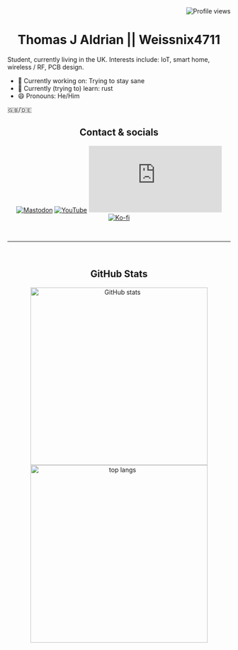 <img align="right" alt="Profile views" src="https://gpvc.arturio.dev/Weissnix4711">

<br />

<h1 align="center">Thomas J Aldrian || Weissnix4711</h1>

Student, currently living in the UK. Interests include: IoT, smart home, wireless / RF, PCB design.

- 🔭 Currently working on: Trying to stay sane
- 🌱 Currently (trying to) learn: rust
- 😄 Pronouns: He/Him

🇬🇧/🇩🇪

<h2 align="center">Contact & socials</h3>

<div align="center">

  <a rel="me" href="https://fosstodon.org/@Weissnix4711">![Mastodon](https://img.shields.io/badge/dynamic/json?url=https://fosstodon.org/api/v1/accounts/109150569509501309&label=MASTODON&query=%24.followers_count&color=6364FF&suffix=%20FOLLOWERS&logo=mastodon&logoColor=858AFA&style=for-the-badge)</a>
  [![YouTube](https://img.shields.io/youtube/channel/subscribers/UCDSdpQki6cgRV59QsMZBb9A?label=YOUTUBE&logo=youtube&logoColor=red&style=for-the-badge)][youtube]
  [![Matrix](https://img.shields.io/matrix/weissnix4711:matrix.org?color=black&label=MATRIX&logo=matrix&logoColor=black&style=for-the-badge)][matrix]
  [![Ko-fi](https://img.shields.io/static/v1?label=Ko-fi&message=SUPPORT%20MY%20WORK&color=13C3FF&logo=kofi&logoColor=FF5E5B&style=for-the-badge)][kofi]
  
</div>

<br />

---

<br />

<div align="center">

  <h2>GitHub Stats</h3>

  [<img width="400" alt="GitHub stats" src="https://github-readme-stats.vercel.app/api?username=Weissnix4711&count_private=true&show_icons=true&hide_title=true&theme=transparent&hide_border=true">][github-repos]
  [<img width="400" alt="top langs" src="https://github-readme-stats.vercel.app/api/top-langs/?username=Weissnix4711&layout=compact&theme=transparent&hide_border=true">][github-repos]

</div>

[mastodon]: https://fosstodon.org/@Weissnix4711
[youtube]: https://www.youtube.com/channel/UCDSdpQki6cgRV59QsMZBb9A
[github]: https://github.com/Weissnix4711
[matrix]: https://matrix.to/#/#weissnix4711:matrix.org
[github-repos]: https://github.com/Weissnix4711?tab=repositories
[kofi]: https://ko-fi.com/thomasaldrian
